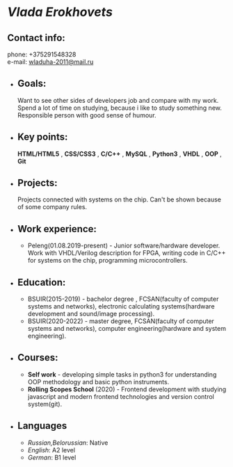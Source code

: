 # *Vlada Erokhovets* #
## Contact info:
phone: +375291548328  
e-mail: <wladuha-2011@mail.ru>

* ## Goals:
    Want to see other sides of developers job and compare with my work. Spend a lot of time on studying, because i like to study something new. Responsible person with good sense of humour. 

* ## Key points:  
    **HTML/HTML5** , **CSS/CSS3** , **C/C++** , **MySQL** , **Python3**  , **VHDL** ,
    **OOP** , **Git**

* ## Projects:  
    Projects connected with systems on the chip. Can't be shown because of some company rules.

* ## Work experience:  
    * Peleng(01.08.2019-present) - Junior software/hardware developer.  
    Work with VHDL/Verilog description for FPGA, writing code in C/C++ for systems on the chip, programming microcontrollers.

* ## Education:
    * BSUIR(2015-2019) - bachelor degree , FCSAN(faculty of computer systems and networks), electronic calculating systems(hardware development and sound/image processing).  
    * BSUIR(2020-2022) - master degree, FCSAN(faculty of computer systems and networks), computer engineering(hardware and system engineering).

* ## Courses:
    * __Self work__ - developing simple tasks in python3 for understanding OOP methodology and basic python instruments.
    * __Rolling Scopes School__ (2020) - Frontend development with studying javascript and modern frontend technologies and version control system(git).   

* ## Languages
    * *Russian,Belorussian*: Native  
    * *English*: A2 level  
    * *German*: B1 level
